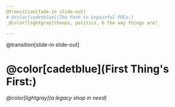 ```yaml
---
@transition[fade-in slide-out]
# @color[cadetblue](The Path to Unpainful POCs:)
_@color[lightgray](hoops, politics, & the way things are)_

---
```

@transition[slide-in slide-out]
# @color[cadetblue](First Thing's First:)
_@color[lightgray](a legacy shop in need)_
